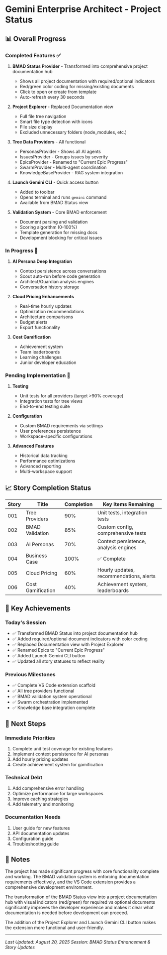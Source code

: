 # Gemini Enterprise Architect - Project Status

## 📊 Overall Progress

### Completed Features ✅
1. **BMAD Status Provider** - Transformed into comprehensive project documentation hub
   - Shows all project documentation with required/optional indicators
   - Red/green color coding for missing/existing documents
   - Click to open or create from template
   - Auto-refresh every 30 seconds

2. **Project Explorer** - Replaced Documentation view
   - Full file tree navigation
   - Smart file type detection with icons
   - File size display
   - Excluded unnecessary folders (node_modules, etc.)

3. **Tree Data Providers** - All functional
   - PersonasProvider - Shows all AI agents
   - IssuesProvider - Groups issues by severity
   - EpicsProvider - Renamed to "Current Epic Progress"
   - SwarmProvider - Multi-agent coordination
   - KnowledgeBaseProvider - RAG system integration

4. **Launch Gemini CLI** - Quick access button
   - Added to toolbar
   - Opens terminal and runs `gemini` command
   - Available from BMAD Status view

5. **Validation System** - Core BMAD enforcement
   - Document parsing and validation
   - Scoring algorithm (0-100%)
   - Template generation for missing docs
   - Development blocking for critical issues

### In Progress 🔄
1. **AI Persona Deep Integration**
   - Context persistence across conversations
   - Scout auto-run before code generation
   - Architect/Guardian analysis engines
   - Conversation history storage

2. **Cloud Pricing Enhancements**
   - Real-time hourly updates
   - Optimization recommendations
   - Architecture comparisons
   - Budget alerts
   - Export functionality

3. **Cost Gamification**
   - Achievement system
   - Team leaderboards
   - Learning challenges
   - Junior developer education

### Pending Implementation 📝
1. **Testing**
   - Unit tests for all providers (target >90% coverage)
   - Integration tests for tree views
   - End-to-end testing suite

2. **Configuration**
   - Custom BMAD requirements via settings
   - User preferences persistence
   - Workspace-specific configurations

3. **Advanced Features**
   - Historical data tracking
   - Performance optimizations
   - Advanced reporting
   - Multi-workspace support

## 📈 Story Completion Status

| Story | Title | Completion | Key Items Remaining |
|-------|-------|------------|-------------------|
| 001 | Tree Providers | 90% | Unit tests, integration tests |
| 002 | BMAD Validation | 85% | Custom config, comprehensive tests |
| 003 | AI Personas | 70% | Context persistence, analysis engines |
| 004 | Business Case | 100% | ✅ Complete |
| 005 | Cloud Pricing | 60% | Hourly updates, recommendations, alerts |
| 006 | Cost Gamification | 40% | Achievement system, leaderboards |

## 🎯 Key Achievements

### Today's Session
- ✅ Transformed BMAD Status into project documentation hub
- ✅ Added required/optional document indicators with color coding
- ✅ Replaced Documentation view with Project Explorer
- ✅ Renamed Epics to "Current Epic Progress"
- ✅ Added Launch Gemini CLI button
- ✅ Updated all story statuses to reflect reality

### Previous Milestones
- ✅ Complete VS Code extension scaffold
- ✅ All tree providers functional
- ✅ BMAD validation system operational
- ✅ Swarm orchestration implemented
- ✅ Knowledge base integration complete

## 🚀 Next Steps

### Immediate Priorities
1. Complete unit test coverage for existing features
2. Implement context persistence for AI personas
3. Add hourly pricing updates
4. Create achievement system for gamification

### Technical Debt
1. Add comprehensive error handling
2. Optimize performance for large workspaces
3. Improve caching strategies
4. Add telemetry and monitoring

### Documentation Needs
1. User guide for new features
2. API documentation updates
3. Configuration guide
4. Troubleshooting guide

## 📝 Notes

The project has made significant progress with core functionality complete and working. The BMAD validation system is enforcing documentation requirements effectively, and the VS Code extension provides a comprehensive development environment.

The transformation of the BMAD Status view into a project documentation hub with visual indicators (red/green) for required vs optional documents significantly improves the developer experience and makes it clear what documentation is needed before development can proceed.

The addition of the Project Explorer and Launch Gemini CLI button makes the extension more functional and user-friendly.

---
*Last Updated: August 20, 2025*
*Session: BMAD Status Enhancement & Story Updates*